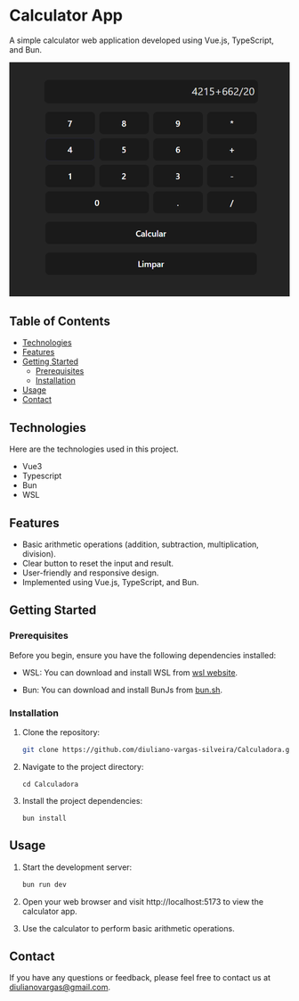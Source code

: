 # Calculator App

A simple calculator web application developed using Vue.js, TypeScript, and Bun.

![Calculadora](image.png)

## Table of Contents

- [Technologies](#technologies)
- [Features](#features)
- [Getting Started](#getting-started)
  - [Prerequisites](#prerequisites)
  - [Installation](#installation)
- [Usage](#usage)
- [Contact](#contact)

## Technologies 
Here are the technologies used in this project.

- Vue3
- Typescript
- Bun
- WSL

## Features

- Basic arithmetic operations (addition, subtraction, multiplication, division).
- Clear button to reset the input and result.
- User-friendly and responsive design.
- Implemented using Vue.js, TypeScript, and Bun.

## Getting Started

### Prerequisites

Before you begin, ensure you have the following dependencies installed:

- WSL: You can download and install WSL from [wsl website](https://learn.microsoft.com/en-us/windows/wsl/install).

- Bun: You can download and install BunJs from [bun.sh](https://bun.sh/).

### Installation

1. Clone the repository:

   ```bash
   git clone https://github.com/diuliano-vargas-silveira/Calculadora.git
   ```

2. Navigate to the project directory:

   ```
   cd Calculadora
   ```

3. Install the project dependencies:

   ```
   bun install
   ```

## Usage

1. Start the development server:

   ```bash
   bun run dev
   ``` 

2. Open your web browser and visit http://localhost:5173 to view the calculator app.

3. Use the calculator to perform basic arithmetic operations.

## Contact
If you have any questions or feedback, please feel free to contact us at diulianovargas@gmail.com.
